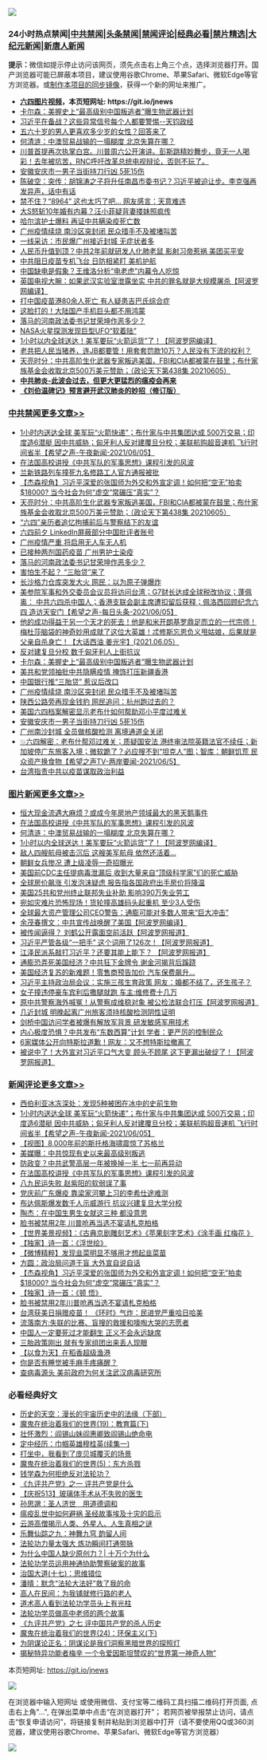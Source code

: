 ![](https://raw.githubusercontent.com/fqnews/bnews/master/64photo/fqnews-qr.jpg)

<div id="tt">
<h3>24小时热点禁闻|<a href="#%E4%B8%AD%E5%85%B1%E7%A6%81%E9%97%BB%E6%9B%B4%E5%A4%9A%E6%96%87%E7%AB%A0">中共禁闻</a>|<a href="#%E5%9B%BE%E7%89%87%E6%96%B0%E9%97%BB%E6%9B%B4%E5%A4%9A%E6%96%87%E7%AB%A0">头条禁闻</a>|<a href="#%E6%96%B0%E9%97%BB%E8%AF%84%E8%AE%BA%E6%9B%B4%E5%A4%9A%E6%96%87%E7%AB%A0">禁闻评论|<a href="#%E5%BF%85%E7%9C%8B%E7%BB%8F%E5%85%B8%E5%A5%BD%E6%96%87">经典必看|<a href="/video.md#%E7%A6%81%E7%89%87%E7%B2%BE%E9%80%89">禁片精选</a>|<a href="https://github.com/fqnews/djy/blob/master/gb/nf1351518.md#1">大纪元新闻</a>|<a href="https://github.com/fqnews/ntdtv/blob/master/gb/prog204.md#1">新唐人新闻</a></h3>
<div><b>提示：</b>微信如提示停止访问该网页，须先点击右上角三个点，选择浏览器打开。国产浏览器可能已屏蔽本项目，建议使用谷歌Chrome、苹果Safari、微软Edge等官方浏览器。或<a href="https://github.com/fqnews/bnews/blob/master/%E5%88%B6%E4%BD%9Cgit%E7%A6%81%E9%97%BB%E9%95%9C%E5%83%8F.md">制作本项目的同步镜像</a>，获得一个新的网址来推广。</div>
<ul>
<li><b><a href="http://d1.bdrive.tk/64.mp4" target="_blank">六四图片视频</a>，本页短网址: https://git.io/jnews</b></li>
<li><a href="/cbnews/20210606/1561146.md">卡尔森：美握史上“最高级别中国叛逃者”曝生物武器计划</a></li>
<li><a href="/bannedvideo/20210605/1560885.md">习近平在备战？这些异常信号每个人都要警惕--天钧政经</a></li>
<li><a href="/lifebaike/20210605/1561041.md">五六十岁的男人更喜欢多少岁的女性？回答来了</a></li>
<li><a href="/topimagenews/20210606/1561115.md">何清涟：中澳贸易战输的一塌糊度 北京失算在哪？</a></li>
<li><a href="/comments/20210605/1560928.md">川普首提再次执掌白宫。川普周六公开演讲。彭斯跳精妙舞步，竟无一人喝彩！去年被坑苦，RNC呼吁改革总统电视辩论，否则不玩了。</a></li>
<li><a href="/cbnews/20210605/1560983.md">安徽安庆市一男子当街持刀行凶 5死15伤</a></li>
<li><a href="/bannedvideo/20210605/1560927.md">陈破空：突传：胡锦涛之子将升任南昌市委书记？习近平被迫让步。李克强再发异声，话中有话</a></li>
<li><a href="/cnnews/hknews/20210605/1560824.md">禁不住？“8964” 这也太巧了吧… 网友感言：天意难违</a></li>
<li><a href="/yule/20210606/1561090.md">大S怒斩10年婚有内幕？汪小菲疑背妻搂妹照疯传</a></li>
<li><a href="/ssgc/20210605/1560962.md">哈尔滨护士爆料 再证中共瞒染疫死亡数</a></li>
<li><a href="/cbnews/20210605/1560996.md">广州疫情续烧 南沙区突封闭 民众措手不及被堵叫苦</a></li>
<li><a href="/cnnews/20210606/1561138.md">一线采访：市民爆广州接近封城 无症状者多</a></li>
<li><a href="/cbnews/20210605/1560918.md">人民币升值到顶？中共2年前就研发人化肺老鼠 影射习帝惹祸 美团买平安</a></li>
<li><a href="/cnnews/20210605/1560973.md">中共阻日疫苗专机飞台 日防相紧盯 美机护航</a></li>
<li><a href="/cnnews/20210605/1561042.md">中国缺电是假象？王维洛分析“电老虎”内幕令人吃惊</a></li>
<li><a href="/worldnews/20210605/1560856.md">英国电视大腕：如果武汉实验室泄露坐实 中共的罪名就是大规模屠杀【阿波罗网编译】</a></li>
<li><a href="/cnnews/hknews/20210605/1560912.md">打中国疫苗港80余人死亡 有人疑患吉巴氏综合症</a></li>
<li><a href="/cnnews/20210605/1560864.md">这脸打的！大陆国产手机巨头都不用鸿蒙</a></li>
<li><a href="/cbnews/20210606/1561190.md">落马的河南政法委书记甘荣坤作恶多少？</a></li>
<li><a href="/funmedia/20210605/1560920.md">NASA火星探测发现巨型UFO“软着陆”</a></li>
<li><a href="/topimagenews/20210605/1560838.md">1小时以内全球送达！美军要玩“火箭运货”了！【阿波罗网编译】</a></li>
<li><a href="/bannedvideo/20210606/1561186.md">老共把人民当猪养，连JB都要管！用套套罚款10万？人民没有下流的权利？</a></li>
<li><a href="/cbnews/20210606/1561281.md">天亮时分：中共高阶生化武器专家叛逃美国，FBI和CIA都被蒙在鼓里；布什家族基金会收取北京500万美元赞助；（政论天下第438集 20210605）</a></li>
<li><b><a href="/comments/20200211/1275071.md" target="_blank">中共肺炎-此波会过去，但更大更猛烈的瘟疫会再来</a></b></li>
<li><b><a href="/comments/20200207/1272816.md" target="_blank">《刘伯温碑记》预言避开武汉肺炎的妙招（修订版）</a></b></li>
</ul>
</div>

<div class="catlist">
<h3><a href="/cbnews/" target="_blank">中共禁闻</a><span><a href="/cbnews/" target="_blank" rel="nofollow">更多文章>></a></span></h3>
<ul>
<li><a href="/comments/20210606/1561355.md" target="_blank">1小时内送达全球 美军玩“火箭快递”；布什家与中共集团达成 500万交易；印度造6潜艇 因中共威胁；匈牙利人反对建覆旦分校；美联航购超音速机 飞行时间省半【希望之声-午夜新闻-2021/06/05】</a></li>
<li><a href="/comments/20210606/1561346.md" target="_blank">在法国高校讲授《中共军队的军事思想》课程引发的风波</a></li>
<li><a href="/cbnews/20210606/1561317.md" target="_blank">兰新铁路列车撞死九名修路工人官方通报被批</a></li>
<li><a href="/comments/20210606/1561311.md" target="_blank">【杰森视角】习近平深爱的张国师为外交和外宣定调！如何把“空无”拍卖$18000? 当今社会为何“虚空”常碾压“真实”？</a></li>
<li><a href="/cbnews/20210606/1561281.md" target="_blank">天亮时分：中共高阶生化武器专家叛逃美国，FBI和CIA都被蒙在鼓里；布什家族基金会收取北京500万美元赞助；（政论天下第438集 20210605）</a></li>
<li><a href="/cbnews/20210606/1561234.md" target="_blank">“六四”亲历者追忆拘捕前后与警察结下的友谊</a></li>
<li><a href="/cbnews/20210606/1561210.md" target="_blank">六四前夕 LinkedIn屏蔽部分中国批评者账号</a></li>
<li><a href="/cbnews/20210606/1561209.md" target="_blank">广州疫情严重 将启用无人车无人机</a></li>
<li><a href="/cbnews/20210606/1561208.md" target="_blank">已接种两剂国药疫苗 广州男护士染疫</a></li>
<li><a href="/cbnews/20210606/1561190.md" target="_blank">落马的河南政法委书记甘荣坤作恶多少？</a></li>
<li><a href="/cbnews/20210606/1561189.md" target="_blank">害怕生不起？ “三胎贷”来了</a></li>
<li><a href="/cbnews/20210606/1561188.md" target="_blank">长沙格力仓库突发大火 网民：以为原子弹爆炸</a></li>
<li><a href="/comments/20210606/1561181.md" target="_blank">美参院军事和外交委员会议员将访问台湾；G7财长达成全球税改协议；蓬佩奥： 中共六四杀中国人；香港支联会副主席遭扣留后获释；佩洛西回顾纪念六四 造访天安门【希望之声-每日头条-2021/06/05】</a></li>
<li><a href="/comments/20210606/1561180.md" target="_blank">他的成功得益于另一个天才的死去！他是和米开朗基罗鼎足而立的一代宗师！梅杜莎脑袋的神奇妙用成就了这位大英雄！忒修斯忘恩负义甩姑娘，后果就是父亲自杀身亡！【大话西油 姜光宇】(2021.06.05）</a></li>
<li><a href="/cbnews/20210606/1561162.md" target="_blank">反对建复旦分校 数千匈牙利人上街抗议</a></li>
<li><a href="/cbnews/20210606/1561146.md" target="_blank">卡尔森：美握史上“最高级别中国叛逃者”曝生物武器计划</a></li>
<li><a href="/cbnews/20210606/1561125.md" target="_blank">美共和党领袖批中共隐瞒疫情 掩饰打压新疆香港</a></li>
<li><a href="/cbnews/20210605/1561025.md" target="_blank">中国银行推“三胎贷” 惹议后改口</a></li>
<li><a href="/cbnews/20210605/1560996.md" target="_blank">广州疫情续烧 南沙区突封闭 民众措手不及被堵叫苦</a></li>
<li><a href="/cbnews/20210605/1560994.md" target="_blank">陕西公路旁再现金钱豹 网民追问：杭州跑过去的？</a></li>
<li><a href="/cbnews/20210605/1560990.md" target="_blank">美国六四档案解密显示老布什如何帮助邓小平度过难关</a></li>
<li><a href="/cbnews/20210605/1560983.md" target="_blank">安徽安庆市一男子当街持刀行凶 5死15伤</a></li>
<li><a href="/cbnews/20210605/1560982.md" target="_blank">广州南沙封城 全员做核酸检测 离境通道全关闭</a></li>
<li><a href="/comments/20210605/1560967.md" target="_blank">💥六四解密：老布什帮邓过难关；质疑国安法 港终审法院英籍法官不续任；新加坡停广东旅客入境；微软跪了？必应搜不到“坦克人”图；智库：朝鲜饥荒 民众资产换食物【希望之声TV-两岸要闻-2021/06/5】</a></li>
<li><a href="/cbnews/20210605/1560966.md" target="_blank">台湾指责中共以疫苗谋取政治利益</a></li>

</ul>
</div>
<div class="catlist">
<h3><a href="/topimagenews/" target="_blank">图片新闻</a><span><a href="/topimagenews/" target="_blank" rel="nofollow">更多文章>></a></span></h3>
<ul>
<li><a href="/topimagenews/20210606/1561365.md" target="_blank">恒大现金流遇大麻烦？或成今年房地产领域最大的黑天鹅事件</a></li>
<li><a href="/comments/20210606/1561346.md" target="_blank">在法国高校讲授《中共军队的军事思想》课程引发的风波</a></li>
<li><a href="/topimagenews/20210606/1561115.md" target="_blank">何清涟：中澳贸易战输的一塌糊度 北京失算在哪？</a></li>
<li><a href="/topimagenews/20210605/1560838.md" target="_blank">1小时以内全球送达！美军要玩“火箭运货”了！【阿波罗网编译】</a></li>
<li><a href="/topimagenews/20210605/1560764.md" target="_blank">敌人四艘航母被击沉后 这艘美军航母 依然还活着&#8230;</a></li>
<li><a href="/topimagenews/20210605/1560763.md" target="_blank">朝鲜女兵惨况 遭上级凌辱一奇招曝光</a></li>
<li><a href="/topimagenews/20210604/1560399.md" target="_blank">美国前CDC主任提病毒泄漏后 收到大量来自“顶级科学家”们的死亡威胁</a></li>
<li><a href="/topimagenews/20210604/1559716.md" target="_blank">全球房价飙涨 引发泡沫疑虑 报告指各国政府出手房价将降温</a></li>
<li><a href="/topimagenews/20210604/1559658.md" target="_blank">美国25共和党州终止联邦失业补助 影响390万失业劳工</a></li>
<li><a href="/topimagenews/20210604/1559625.md" target="_blank">宛如灾难片恐怖现场！货轮撞高雄码头起重机 至少3人受伤</a></li>
<li><a href="/topimagenews/20210604/1559624.md" target="_blank">全球最大资产管理公司CEO警告：通膨可能对多数人带来“巨大冲击”</a></li>
<li><a href="/topimagenews/20210603/1559198.md" target="_blank">余茂春撰文：中共宣传战唤醒了美国【阿波罗网编译】</a></li>
<li><a href="/topimagenews/20210602/1558626.md" target="_blank">被传闻逼得？ 刘鹤公开露面空前活跃【阿波罗网报道】</a></li>
<li><a href="/topimagenews/20210602/1558579.md" target="_blank">习近平严管各级“一把手” 这个词用了126次！【阿波罗网报道】</a></li>
<li><a href="/topimagenews/20210601/1557942.md" target="_blank">江泽民派系敲打习近平？还要其能上能下？ 【阿波罗网报道】</a></li>
<li><a href="/topimagenews/20210601/1557763.md" target="_blank">通膨恐弄死美国经济？中共狂下金牌令 谢金河揭背后蹊跷</a></li>
<li><a href="/topimagenews/20210601/1557490.md" target="_blank">美国经济复苏的新难题！零售商预告加价 汽车保费飙升…</a></li>
<li><a href="/topimagenews/20210531/1557253.md" target="_blank">习近平主持政治局会议：实施三孩生育政策 网友：婚都不结了，还生孩子？</a></li>
<li><a href="/topimagenews/20210531/1557216.md" target="_blank">女子撞违停豪车宾利后撒腿就跑 车主:维修费十几万</a></li>
<li><a href="/topimagenews/20210531/1557014.md" target="_blank">原中共警察海外喊冤！从警察成维稳对象 被公检法联合打压【阿波罗网报道】</a></li>
<li><a href="/topimagenews/20210531/1556882.md" target="_blank">几近封城 明晚起离广州旅客须持核酸检测阴性证明</a></li>
<li><a href="/topimagenews/20210531/1556881.md" target="_blank">剑桥中国访问学者被爆有解放军背景 研发敏感军用技术</a></li>
<li><a href="/topimagenews/20210530/1556364.md" target="_blank">内心极度恐惧？中共发布“东数西算”计划 学者：更严厉的控制民众</a></li>
<li><a href="/topimagenews/20210529/1556157.md" target="_blank">6家媒体公开向特斯拉道歉！网友：又不想特斯拉撤离了</a></li>
<li><a href="/topimagenews/20210529/1556099.md" target="_blank">被说中了！大外宣对习近平口气大变 顾头不顾尾 这下更漏出破绽了！【阿波罗网报道】</a></li>

</ul>
</div>
<div class="catlist">
<h3><a href="/comments/" target="_blank">新闻评论</a><span><a href="/comments/" target="_blank" rel="nofollow">更多文章>></a></span></h3>
<ul>
<li><a href="/comments/20210606/1561366.md" target="_blank">西伯利亚冰冻深处：发现5种被困在冰中的史前生物</a></li>
<li><a href="/comments/20210606/1561355.md" target="_blank">1小时内送达全球 美军玩“火箭快递”；布什家与中共集团达成 500万交易；印度造6潜艇 因中共威胁；匈牙利人反对建覆旦分校；美联航购超音速机 飞行时间省半【希望之声-午夜新闻-2021/06/05】</a></li>
<li><a href="/comments/20210606/1561354.md" target="_blank">【视图】8,000年前的斯托格海啸震惊了苏格兰</a></li>
<li><a href="/comments/20210606/1561353.md" target="_blank">美媒曝：中共惊现有史以来最高级别叛逃</a></li>
<li><a href="/comments/20210606/1561350.md" target="_blank">防政变？中共武警高层一年被换掉一半 七一前再异动</a></li>
<li><a href="/comments/20210606/1561346.md" target="_blank">在法国高校讲授《中共军队的军事思想》课程引发的风波</a></li>
<li><a href="/comments/20210606/1561348.md" target="_blank">八九民运失败 赵紫阳的软弱误了事</a></li>
<li><a href="/comments/20210606/1561328.md" target="_blank">党庆前广东爆疫 靠梁家河攀上习的李希仕途难测</a></li>
<li><a href="/comments/20210606/1561327.md" target="_blank">布达佩斯爆发数千人示威游行 抗议兴建复旦大学分校</a></li>
<li><a href="/comments/20210606/1561323.md" target="_blank">陶杰：在中国生男生女就这三种 都没意思</a></li>
<li><a href="/comments/20210606/1561322.md" target="_blank">脸书被禁用2年 川普呛再当选不宴请札克柏格</a></li>
<li><a href="/comments/20210606/1561319.md" target="_blank">【世界美景视频】：《古典京剧雕刻艺术》《苹果刻字艺术》《涂手画 红梅花 》</a></li>
<li><a href="/comments/20210606/1561318.md" target="_blank">【独家】诗一首：《浮世绘》</a></li>
<li><a href="/comments/20210606/1561313.md" target="_blank">【微博精粹】发现韭菜明显不够用才想起韭菜苗</a></li>
<li><a href="/comments/20210606/1561312.md" target="_blank">方圆：政治局问道于盲 大外宣自说自话</a></li>
<li><a href="/comments/20210606/1561311.md" target="_blank">【杰森视角】习近平深爱的张国师为外交和外宣定调！如何把“空无”拍卖$18000? 当今社会为何“虚空”常碾压“真实”？</a></li>
<li><a href="/comments/20210606/1561297.md" target="_blank">【独家】诗一首：《顿 悟》</a></li>
<li><a href="/comments/20210606/1561296.md" target="_blank">脸书被禁用2年川普呛再当选不宴请札克柏格</a></li>
<li><a href="/comments/20210606/1561295.md" target="_blank">台湾获美日捐赠疫苗！ 《环时》气炸：民进党严重哈日哈美</a></li>
<li><a href="/comments/20210606/1561294.md" target="_blank">流落南方:失联的比赛、盲搜的救援和嚎啕大哭的志愿者</a></li>
<li><a href="/comments/20210606/1561246.md" target="_blank">中国人一定要死过才能翻生 正义不会永远缺席</a></li>
<li><a href="/comments/20210606/1561245.md" target="_blank">三胎政策刚出 就有专家组团出来丢人现眼</a></li>
<li><a href="/comments/20210606/1561229.md" target="_blank">【以食为天】在稻香超级渔港</a></li>
<li><a href="/comments/20210606/1561228.md" target="_blank">你是否有睡觉被手麻手疼痛醒？</a></li>
<li><a href="/comments/20210606/1561225.md" target="_blank">查病毒源头 美前政府为何关注武汉病毒研究所</a></li>

</ul>
</div>

<div class="catlist">
<h3>必看经典好文</h3>
<ul>
<li><a href="/tculture/20121025/73066.md" target="_blank">历史的天空：漫长的宇宙历史中的法缘（下部）</a></li>
<li><a href="/comments/20180716/972458.md" target="_blank">魔鬼在统治着我们的世界(19)：教育篇(下)</a></li>
<li><a href="/cbnews/20200727/1366904.md" target="_blank">壮怀激烈：阎锡山妹阎惠卿致阎锡山绝命电</a></li>
<li><a href="/tculture/20161028/606931.md" target="_blank">定中经历：巾帼英雄穆桂英(续集一)</a></li>
<li><a href="/comments/20201015/1414242.md" target="_blank">打坐中，我看到了庞贝城覆灭的场景</a></li>
<li><a href="/topimagenews/20180524/946967.md" target="_blank">魔鬼在统治着我们的世界(5)：东方杀戮</a></li>
<li><a href="/comments/20210123/1473430.md" target="_blank">钱学森为何拒绝反对法轮功？</a></li>
<li><a href="/bookonline/20131116/201056.md" target="_blank">《九评共产党》之一 评共产党是什么</a></li>
<li><a href="/cbnews/20210526/1554325.md" target="_blank">【庆祝513】玻璃体手术从不失败的医生</a></li>
<li><a href="/comments/20210216/1488350.md" target="_blank">孙思邈：圣人济世　用道德调和</a></li>
<li><a href="/comments/20200618/1346823.md" target="_blank">瘟疫乱世中如何避祸 圣经故事埃及十灾的启示</a></li>
<li><a href="/comments/20200919/82684.md" target="_blank">云游高僧揭示人类、外星人、人生真相之谜</a></li>
<li><a href="/tculture/20170718/793528.md" target="_blank">乐舞仙踪之九：神舞九穹 韵留人间</a></li>
<li><a href="/cbnews/20200816/1381005.md" target="_blank">法轮功力量太强大 炼功瞬间打通带脉</a></li>
<li><a href="/ssgc/20200715/1360940.md" target="_blank">为什么中国人缺少原创力？| 十万个为什么</a></li>
<li><a href="/cbnews/20170626/780479.md" target="_blank">法轮功学员运用神通协助警察破案的故事</a></li>
<li><a href="/comments/20201110/1428674.md" target="_blank">治国大道(十七)：思维错位</a></li>
<li><a href="/comments/20210312/1502968.md" target="_blank">潘晴：默念“法轮大法好”救了我的命</a></li>
<li><a href="/tculture/20121023/72121.md" target="_blank">高人在民间：为我铺就修行路的老人</a></li>
<li><a href="/comments/20200227/1284657.md" target="_blank">道术高人看到法轮功学员头上有光柱</a></li>
<li><a href="/comments/20200629/1352533.md" target="_blank">法轮功学员做高中老师的两个故事</a></li>
<li><a href="/bookonline/20131116/201048.md" target="_blank">《九评共产党》之七 评中国共产党的杀人历史</a></li>
<li><a href="/cbnews/20180907/994846.md" target="_blank">魔鬼在统治着我们的世界(24)：环保主义(下)</a></li>
<li><a href="/comments/20201031/1423298.md" target="_blank">为阴谋论正名：阴谋论是我们洞察黑暗世界的探照灯</a></li>
<li><a href="/cnnews/20210317/1506463.md" target="_blank">揭秘特异功能者梅辛 一个令爱因斯坦赞叹的“世界第一神奇人物”</a></li>

</ul>
</div>

本页短网址: https://git.io/jnews

![](https://raw.githubusercontent.com/fqnews/bnews/master/64photo/fqnews-qr.jpg)

在浏览器中输入短网址 或使用微信、支付宝等二维码工具扫描二维码打开页面, 点击右上角"...", 在弹出菜单中点击“在浏览器打开”； 若网页被举报禁止访问，请点击“恢复申请访问”，将链接复制并粘贴到浏览器中打开（请不要使用QQ或360浏览器，建议使用谷歌Chrome、苹果Safari、微软Edge等官方浏览器）

![](https://raw.githubusercontent.com/fqnews/bnews/master/64photo/wx.jpg)